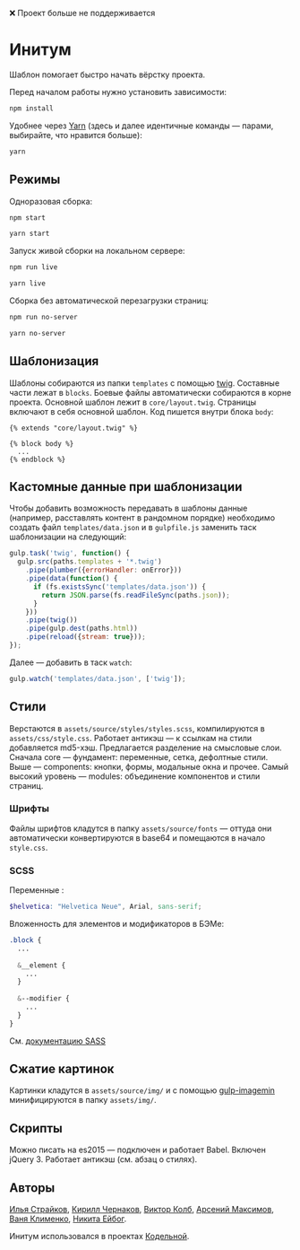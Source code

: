 ❌ Проект больше не поддерживается

# Инитум
Шаблон помогает быстро начать вёрстку проекта.

Перед началом работы нужно установить зависимости:
```bash
npm install
```

Удобнее через [Yarn](https://yarnpkg.com) (здесь и далее идентичные команды — парами, выбирайте, что нравится больше):
```bash
yarn
```

## Режимы
Одноразовая сборка:
```bash
npm start
```
```bash
yarn start
```

Запуск живой сборки на локальном сервере:
```bash
npm run live
```
```bash
yarn live
```

Сборка без автоматической перезагрузки страниц:
```bash
npm run no-server
```
```bash
yarn no-server
```

## Шаблонизация
Шаблоны собираются из папки `templates` с помощью [twig](https://github.com/twigjs/twig.js/wiki). Составные части лежат в `blocks`. Боевые файлы автоматически собираются в корне проекта. Основной шаблон лежит в `core/layout.twig`. Страницы включают в себя основной шаблон. Код пишется внутри блока `body`:
 ```twig
 {% extends "core/layout.twig" %}
 
 {% block body %}
   ...
 {% endblock %}
 ```
## Кастомные данные при шаблонизации
Чтобы добавить возможность передавать в шаблоны данные (например, расставлять контент в рандомном порядке) необходимо создать файл `templates/data.json` и в `gulpfile.js` заменить таск шаблонизации на следующий: 
```javascript
gulp.task('twig', function() {
  gulp.src(paths.templates + '*.twig')
    .pipe(plumber({errorHandler: onError}))
    .pipe(data(function() {
      if (fs.existsSync('templates/data.json')) {
        return JSON.parse(fs.readFileSync(paths.json));
      }
    }))
    .pipe(twig())
    .pipe(gulp.dest(paths.html))
    .pipe(reload({stream: true}));
});
```
Далее — добавить в таск `watch`:
```javascript
gulp.watch('templates/data.json', ['twig']);
```

## Стили
Верстаются в `assets/source/styles/styles.scss`, компилируются в `assets/css/style.css`. Работает антикэш — к ссылкам на стили добавляется md5-хэш. Предлагается разделение на смысловые слои. Сначала core — фундамент: переменные, сетка, дефолтные стили. Выше — components: кнопки, формы, модальные окна и прочее. Самый высокий уровень — modules: объединение компонентов и стили страниц.

### Шрифты
Файлы шрифтов кладутся в папку `assets/source/fonts` — оттуда они автоматически конвертируются в base64 и помещаются в начало `style.css`.

### SCSS 
Переменные :
```scss
$helvetica: "Helvetica Neue", Arial, sans-serif;
```
Вложенность для элементов и модификаторов в БЭМе:
```scss
.block {
  ...
  
  &__element {
    ...
  }
  
  &--modifier {
    ...
  }
}
```
См. [документацию SASS](http://sass-lang.com/guide)

## Сжатие картинок
Картинки кладутся в `assets/source/img/` и с помощью [gulp-imagemin](https://www.npmjs.com/package/gulp-imagemin) минифицируются в папку `assets/img/`.

## Скрипты
Можно писать на es2015 — подключен и работает Babel. Включен jQuery 3. Работает антикэш (см. абзац о стилях).

## Авторы
[Илья Страйков](https://github.com/straykov), [Кирилл Чернаков](https://github.com/Kiryous), [Виктор Колб](https://github.com/VictorKolb), [Арсений Максимов](https://github.com/notarseniy), [Ваня Клименко](https://github.com/vanya-klimenko), [Никита Ейбог](https://github.com/shrpne).


Инитум использовался в проектах [Кодельной](http://codecode.ru).
